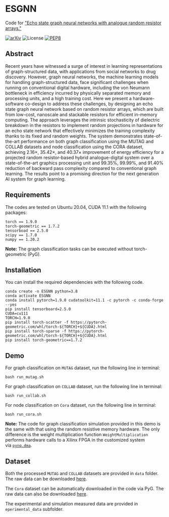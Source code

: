 # ESGNN

Code for ["Echo state graph neural networks with analogue random resistor arrays."](https://arxiv.org/abs/2112.15270)

[![arXiv](https://img.shields.io/badge/arXiv-2112.15270-b31b1b.svg)](https://arxiv.org/abs/2112.15270) ![License](https://img.shields.io/badge/license-MIT-yellow) [![PEP8](https://img.shields.io/badge/code%20style-pep8-orange.svg)](https://www.python.org/dev/peps/pep-0008/)

## Abstract

Recent years have witnessed a surge of interest in learning representations of graph-structured data, with applications from social networks to drug discovery. However, graph neural networks, the machine learning models for handling graph-structured data, face significant challenges when running on conventional digital hardware, including the von Neumann bottleneck in efficiency incurred by physically separated memory and processing units, and a high training cost. Here we present a hardware-software co-design to address these challenges, by designing an echo state graph neural network based on random resistor arrays, which are built from low-cost, nanoscale and stackable resistors for efficient in-memory computing. The approach leverages the intrinsic stochasticity of dielectric breakdown in the resistors to implement random projections in hardware for an echo state network that effectively minimizes the training complexity thanks to its fixed and random weights. The system demonstrates state-of-the-art performance on both graph classification using the MUTAG and COLLAB datasets and node classification using the CORA dataset, achieving 2.16×, 35.42×, and 40.37× improvement of energy efficiency for a projected random resistor-based hybrid analogue-digital system over a state-of-the-art graphics processing unit and 99.35%, 99.99%, and 91.40% reduction of backward pass complexity compared to conventional graph learning. The results point to a promising direction for the next generation AI system for graph learning.

## Requirements

The codes are tested on Ubuntu 20.04, CUDA 11.1 with the following packages:

```shell
torch == 1.9.0
torch-geometric == 1.7.2
tensorboad == 2.5.0
scipy == 1.7.0
numpy == 1.20.2
```

**Note:** The graph classification tasks can be executed without torch-geometric (PyG). 

## Installation

You can install the required dependencies with the following code.

```shell
conda create -n ESGNN python=3.8
conda activate ESGNN
conda install pytorch=1.9.0 cudatoolkit=11.1 -c pytorch -c conda-forge --yes
pip install tensorboard=2.5.0
CUDA=cu111
TORCH=1.9.0
pip install torch-scatter -f https://pytorch-geometric.com/whl/torch-${TORCH}+${CUDA}.html 
pip install torch-sparse -f https://pytorch-geometric.com/whl/torch-${TORCH}+${CUDA}.html 
pip install torch-geometric==1.7.2 
```

## Demo

For graph classification on `MUTAG` dataset, run the following line in terminal:

```shell
bash run_mutag.sh
```

For graph classification on `COLLAB` dataset, run the following line in terminal:

```shell
bash run_collab.sh
```

For node classification on `Cora` dataset, run the following line in terminal:

```shell
bash run_cora.sh
```

**Note:** The code for graph classification simulation provided in this demo is the same with that using the random resistive memory hardware. The only difference is the weight multiplication function `WeightMultiplication` performs hardware calls to a Xilinx FPGA in the customized system via [`pynq.dma`](https://pynq.readthedocs.io/en/v2.5/pynq_libraries/dma.html).

## Dataset

Both the processed `MUTAG` and `COLLAB` datasets are provided in `data` folder. The raw data can be downloaded [here](https://ls11-www.cs.tu-dortmund.de/staff/morris/graphkerneldatasets).

The `Cora` dataset can be automatically downloaded in the code via PyG. The raw data can also be downloaded [here](https://relational.fit.cvut.cz/dataset/CORA).

The experimental and simulation measured data are provided in `eperimental_data` subfolder.